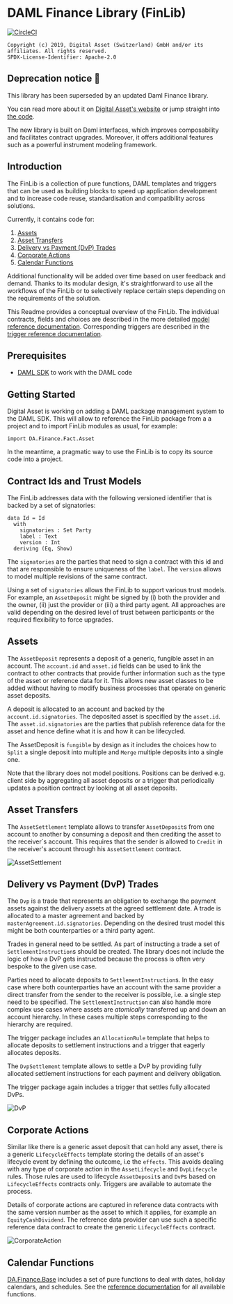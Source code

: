 # DAML Finance Library (FinLib)

[![CircleCI](https://circleci.com/gh/digital-asset/lib-finance.svg?style=svg)](https://circleci.com/gh/digital-asset/lib-finance)

    Copyright (c) 2019, Digital Asset (Switzerland) GmbH and/or its affiliates. All rights reserved.
    SPDX-License-Identifier: Apache-2.0

## Deprecation notice :mega:

This library has been superseded by an updated Daml Finance library.

You can read more about it on [Digital Asset's website](https://www.digitalasset.com/daml-finance) or jump straight into [the code](https://github.com/digital-asset/daml-finance).

The new library is built on Daml interfaces, which improves composability and facilitates contract upgrades. Moreover, it offers additional features such as a powerful instrument modeling framework.

## Introduction

The FinLib is a collection of pure functions, DAML templates and triggers
that can be used as building blocks to speed up application development and
to increase code reuse, standardisation and compatibility across solutions.

Currently, it contains code for:

1. [Assets](#assets)
2. [Asset Transfers](#asset-transfers)
3. [Delivery vs Payment (DvP) Trades](#delivery-vs-payment-(dvp)-trades)
4. [Corporate Actions](#corporate-actions)
5. [Calendar Functions](#calendar-functions)

Additional functionality will be added over time based on user feedback
and demand. Thanks to its modular design, it's straightforward to use
all the workflows of the FinLib or to selectively replace certain steps
depending on the requirements of the solution.

This Readme provides a conceptual overview of the FinLib. The individual
contracts, fields and choices are described in the more detailed
[model reference documentation](docs/Reference_Model.md). Corresponding triggers are
described in the [trigger reference documentation](docs/Reference_Trigger.md).

## Prerequisites

* [DAML SDK](https://daml.com/) to work with the DAML code

## Getting Started

Digital Asset is working on adding a DAML package management system to
the DAML SDK. This will allow to reference the FinLib package from a
a project and to import FinLib modules as usual, for example:

```
import DA.Finance.Fact.Asset
```

In the meantime, a pragmatic way to use the FinLib is to copy its
source code into a project.

## Contract Ids and Trust Models

The FinLib addresses data with the following versioned identifier that is
backed by a set of signatories:

```
data Id = Id
  with
    signatories : Set Party
    label : Text
    version : Int
  deriving (Eq, Show)
```

The `signatories` are the parties that need to sign a contract with this id
and that are responsible to ensure uniqueness of the `label`. The `version`
allows to model multiple revisions of the same contract.

Using a set of `signatories` allows the FinLib to support various trust models.
For example, an `AssetDeposit` might be signed by (i) both the provider and
the owner, (ii) just the provider or (iii) a third party agent. All approaches
are valid depending on the desired level of trust between participants or the
required flexibility to force upgrades.

## Assets

The `AssetDeposit` represents a deposit of a generic, fungible asset in an account.
The `account.id` and `asset.id` fields can be used to link the contract to other contracts
that provide further information such as the type of the asset or reference data for it.
This allows new asset classes to be added without having to modify business processes that
operate on generic asset deposits.

A deposit is allocated to an account and backed by the `account.id.signatories`. The
deposited asset is specified by the `asset.id`. The `asset.id.signatories` are
the parties that publish reference data for the asset and hence define what
it is and how it can be lifecycled.

The AssetDeposit is `fungible` by design as it includes the choices how to `Split` a single
deposit into multiple and `Merge` multiple deposits into a single one.

Note that the library does not model positions. Positions can be derived e.g. client
side by aggregating all asset deposits or a trigger that periodically updates a position
contract by looking at all asset deposits.

## Asset Transfers

The `AssetSettlement` template allows to transfer `AssetDeposit`s from one account
to another by consuming a deposit and then crediting the asset to the receiver\`s
account. This requires that the sender is allowed to `Credit` in the receiver's
account through his `AssetSettlement` contract.

![AssetSettlement](docs/AssetSettlement.png)

## Delivery vs Payment (DvP) Trades

The `Dvp` is a trade that represents an obligation to exchange the payment assets
against the delivery assets at the agreed settlement date. A trade is allocated to
a master agreement and backed by `masterAgreement.id.signatories`. Depending on the
desired trust model this might be both counterparties or a third party agent.

Trades in general need to be settled. As part of instructing a trade a set of
`SettlementInstruction`s should be created. The library does not include the logic
of how a DvP gets instructed because the process is often very bespoke to the
given use case.

Parties need to allocate deposits to `SettlementInstruction`s. In
the easy case where both counterparties have an account with the same provider a
direct transfer from the sender to the receiver is possible, i.e. a single step
need to be specified. The `SettlementInstruction` can also handle more complex use
cases where assets are *atomically* transferred up and down an account hierarchy.
In these cases multiple steps corresponding to the hierarchy are required.

The trigger package includes an `AllocationRule` template that helps to allocate
deposits to settlement instructions and a trigger that eagerly allocates deposits.

The `DvpSettlement` template allows to settle a DvP by providing fully allocated
settlement instructions for each payment and delivery obligation.

The trigger package again includes a trigger that settles fully allocated DvPs.

![DvP](docs/DvP.png)

## Corporate Actions

Similar like there is a generic asset deposit that can hold any asset, there
is a generic `LifecycleEffects` template storing the details of an asset's lifecycle
event by defining the outcome, i.e the `effects`. This avoids dealing with any type
of corporate action in the `AssetLifecycle` and `DvpLifecycle` rules. Those rules are
used to lifecycle `AssetDeposit`s and `DvP`s based on `LifecycleEffects` contracts only.
Triggers are available to automate the process.

Details of corporate actions are captured in reference data contracts with the same
version number as the asset to which it applies, for example an `EquityCashDividend`.
The reference data provider can use such a specific reference data contract to create
the generic `LifecycleEffects` contract.

![CorporateAction](docs/CorporateAction.png)

## Calendar Functions

[DA.Finance.Base](daml/DA/Finance/Base) includes a set of pure functions to deal
with dates, holiday calendars, and schedules. See the [reference documentation](docs/Reference.md)
for all available functions.
